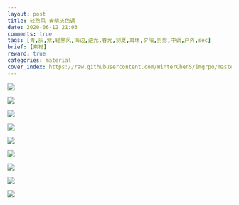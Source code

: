 ```yaml
---
layout: post
title: 轻熟风-青紫灰色调
date: 2020-06-12 21:03
comments: true
tags: [青,灰,紫,轻熟风,海边,逆光,春光,初夏,耳环,夕阳,剪影,中调,户外,sec]
brief: [素材]
reward: true
categories: material
cover_index: https://raw.githubusercontent.com/WinterChenS/imgrpo/master/blog/IMG_3563%E7%9A%84%E5%89%AF%E6%9C%AC.PNG
---
```


![](https://raw.githubusercontent.com/WinterChenS/imgrpo/master/blog/IMG_3561.PNG)

![](https://raw.githubusercontent.com/WinterChenS/imgrpo/master/blog/IMG_3562.PNG)

![](https://raw.githubusercontent.com/WinterChenS/imgrpo/master/blog/IMG_3563.PNG)

![](https://raw.githubusercontent.com/WinterChenS/imgrpo/master/blog/IMG_3564.PNG)

![](https://raw.githubusercontent.com/WinterChenS/imgrpo/master/blog/IMG_3565.PNG)

![](https://raw.githubusercontent.com/WinterChenS/imgrpo/master/blog/IMG_3566.PNG)

![](https://raw.githubusercontent.com/WinterChenS/imgrpo/master/blog/IMG_3567.PNG)

![](https://raw.githubusercontent.com/WinterChenS/imgrpo/master/blog/IMG_3568.PNG)

![](https://raw.githubusercontent.com/WinterChenS/imgrpo/master/blog/IMG_3569.PNG)

